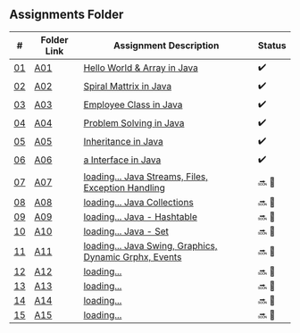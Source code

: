 ## Assignments Folder

|      #      | Folder Link  | Assignment Description                                          | Status             |
| :---------: | ------------ | --------------------------------------------------------------- | ------------------ |
| [01](./A01) | [A01](./A01) | [Hello World & Array in Java](./A01)                            | :heavy_check_mark: |
| [02](./A02) | [A02](./A02) | [Spiral Mattrix in Java](./A02)                                 | :heavy_check_mark: |
| [03](./A03) | [A03](./A03) | [Employee Class in Java](./A03)                                 | :heavy_check_mark: |
| [04](./A04) | [A04](./A04) | [Problem Solving in Java](./A04)                                | :heavy_check_mark: |
| [05](./A05) | [A05](./A05) | [Inheritance in Java](./A05)                                    | :heavy_check_mark: |
| [06](./A06) | [A06](./A06) | [a Interface in Java](./A06)                                    | :heavy_check_mark: |
| [07](./A07) | [A07](./A07) | [loading... Java Streams, Files, Exception Handling](./A07)     | :soon: 🔴           |
| [08](./A08) | [A08](./A08) | [loading... Java Collections](./A08)                            | :soon: 🔴           |
| [09](./A09) | [A09](./A09) | [loading... Java - Hashtable](./A09)                            | :soon: 🔴           |
| [10](./A10) | [A10](./A10) | [loading... Java - Set](./A10)                                  | :soon: 🔴           |
| [11](./A11) | [A11](./A11) | [loading... Java Swing, Graphics, Dynamic Grphx, Events](./A11) | :soon: 🔴           |
| [12](./A12) | [A12](./A12) | [loading...](./A12)                                             | :soon: 🔴           |
| [13](./A13) | [A13](./A13) | [loading...](./A13)                                             | :soon: 🔴           |
| [14](./A14) | [A14](./A14) | [loading...](./A14)                                             | :soon: 🔴           |
| [15](./A15) | [A15](./A15) | [loading...](./A15)                                             | :soon: 🔴           |
